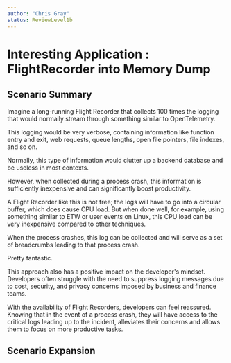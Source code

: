 ```yaml
---
author: "Chris Gray"
status: ReviewLevel1b
---
```


# Interesting Application : FlightRecorder into Memory Dump

## Scenario Summary

Imagine a long-running Flight Recorder that collects 100 times the logging that
would normally stream through something similar to OpenTelemetry.

This logging would be very verbose, containing information like function entry
and exit, web requests, queue lengths, open file pointers, file indexes, and so
on.

Normally, this type of information would clutter up a backend database and be
useless in most contexts.

However, when collected during a process crash, this information is sufficiently
inexpensive and can significantly boost productivity.

A Flight Recorder like this is not free; the logs will have to go into a
circular buffer, which does cause CPU load. But when done well, for example,
using something similar to ETW or user events on Linux, this CPU load can be
very inexpensive compared to other techniques.

When the process crashes, this log can be collected and will serve as a set of
breadcrumbs leading to that process crash.

Pretty fantastic.

This approach also has a positive impact on the developer's mindset. Developers
often struggle with the need to suppress logging messages due to cost, security,
and privacy concerns imposed by business and finance teams.

With the availability of Flight Recorders, developers can feel reassured.
Knowing that in the event of a process crash, they will have access to the
critical logs leading up to the incident, alleviates their concerns and allows
them to focus on more productive tasks.

## Scenario Expansion
